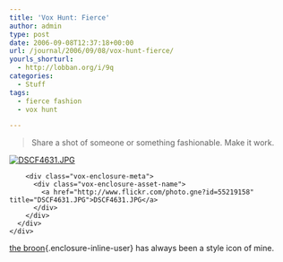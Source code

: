 ```yaml
---
title: 'Vox Hunt: Fierce'
author: admin
type: post
date: 2006-09-08T12:37:18+00:00
url: /journal/2006/09/08/vox-hunt-fierce/
yourls_shorturl:
  - http://lobban.org/i/9q
categories:
  - Stuff
tags:
  - fierce fashion
  - vox hunt

---
```

> Share a shot of someone or something fashionable. Make it work.

<div class="vox-enclosure vox-enclosure-center vox-enclosure-large vox-photo-enclosure">
  <div class="vox-enclosure-inner">
    <div class="vox-enclosure-list">
      <div class="vox-enclosure-item vox-photo-asset vox-last">
        <div class="vox-enclosure-image">
          <a href="http://www.flickr.com/photo.gne?id=55219158" title="DSCF4631.JPG"><img alt="DSCF4631.JPG" class="asset asset-image at-xid-6a01348743f8e2970c0133f423da09970b" src="http://nonimage.typepad.com/.a/6a01348743f8e2970c0133f423da09970b-320pi" /></a>
        </div>
        
        <div class="vox-enclosure-meta">
          <div class="vox-enclosure-asset-name">
            <a href="http://www.flickr.com/photo.gne?id=55219158" title="DSCF4631.JPG">DSCF4631.JPG</a>
          </div>
        </div>
      </div>
    </div>
  </div>
</div>

[the broon][1]{.enclosure-inline-user} has always been a style icon of mine.

 [1]: http://brooner.vox.com/